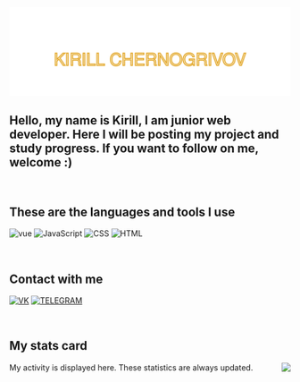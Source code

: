 ![header](https://github.com/KChernogrivov/KChernogrivov/blob/main/assets/header.svg)

## Hello, my name is Kirill, I am junior web developer. Here I will be posting my project and study progress. If you want to follow on me, welcome :)
<br>

## These are the languages and tools I use

![vue](https://img.shields.io/badge/-VUE-black?style=for-the-badge&logo=vue.js)
![JavaScript](https://img.shields.io/badge/-JAVASCRIPT-black?style=for-the-badge&logo=JavaScript)
![CSS](https://img.shields.io/badge/-CSS-black?style=for-the-badge&logo=css3)
![HTML](https://img.shields.io/badge/-HTML-black?style=for-the-badge&logo=html5)

<br>

## Contact with me

[![VK](https://img.shields.io/badge/-Vkontakte-black?style=for-the-badge&logo=VK)](https://vk.com/progamer227)
[![TELEGRAM](https://img.shields.io/badge/-TELEGRAM-black?style=for-the-badge&logo=TELEGRAM)](https://t.me/Silvery11)

<br>

## My stats card

<img src="https://github-readme-stats.vercel.app/api?username=KChernogrivov&count_private=true&show_icons=true&theme=vision-friendly-dark&bg_color=00001C" align="right" />
My activity is displayed here. These statistics are always updated.

